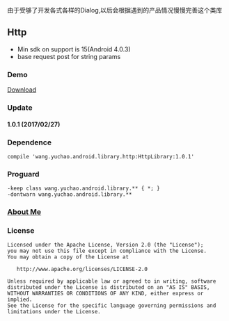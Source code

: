 由于受够了开发各式各样的Dialog,以后会根据遇到的产品情况慢慢完善这个类库

## Http
- Min sdk on support is 15(Android 4.0.3)
- base request post for string params 

### Demo

[Download](https://codeload.github.com/yuchao-wang/Http/zip/master)

### Update
#### 1.0.1 (2017/02/27)


### Dependence 

```
compile 'wang.yuchao.android.library.http:HttpLibrary:1.0.1'
```

### Proguard

```
-keep class wang.yuchao.android.library.** { *; }
-dontwarn wang.yuchao.android.library.**
```


### [About Me](http://yuchao.wang)


### License

```
Licensed under the Apache License, Version 2.0 (the "License");
you may not use this file except in compliance with the License.
You may obtain a copy of the License at

   http://www.apache.org/licenses/LICENSE-2.0

Unless required by applicable law or agreed to in writing, software
distributed under the License is distributed on an "AS IS" BASIS,
WITHOUT WARRANTIES OR CONDITIONS OF ANY KIND, either express or implied.
See the License for the specific language governing permissions and
limitations under the License.
```